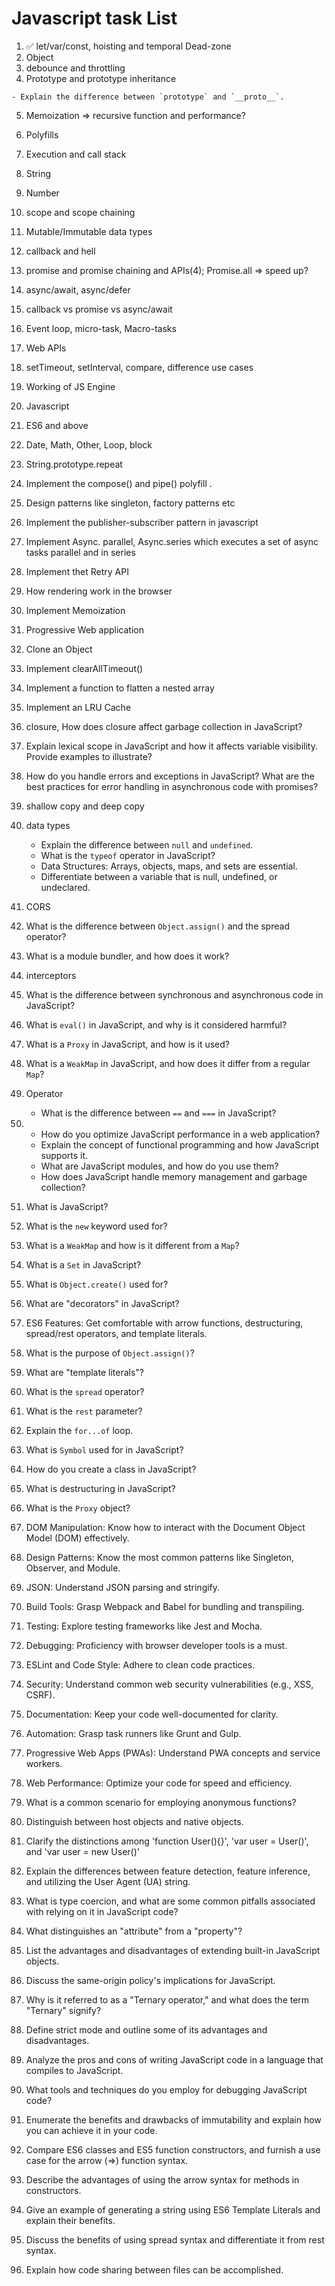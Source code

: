 # Javascript task List
01. :white_check_mark: let/var/const, hoisting and temporal Dead-zone
02. Object
03.  debounce and throttling
04.  Prototype and prototype inheritance

    - Explain the difference between `prototype` and `__proto__`.

05.  Memoization => recursive function and performance?
06.  Polyfills
07.  Execution and call stack
08.  String
09.  Number
10. scope and scope chaining
11. Mutable/Immutable data types
12. callback and hell
13. promise and promise chaining and APIs(4); Promise.all => speed up?
14. async/await, async/defer
15. callback vs promise vs async/await
16. Event loop, micro-task, Macro-tasks
17. Web APIs
18. setTimeout, setInterval, compare, difference use cases
19. Working of JS Engine
20. Javascript
21. ES6 and above
22. Date, Math, Other, Loop, block
23. String.prototype.repeat
24. Implement the compose() and pipe() polyfill .
25. Design patterns like singleton, factory patterns etc
26. Implement the publisher-subscriber pattern in javascript
27. Implement Async. parallel, Async.series which executes a set of async tasks parallel and in series
28. Implement thet Retry API
29. How rendering work in the browser
30. Implement Memoization
31. Progressive Web application
32. Clone an Object
33. Implement clearAllTimeout()
34. Implement a function to flatten a nested array
35. Implement an LRU Cache
36. closure, How does closure affect garbage collection in JavaScript?
37. Explain lexical scope in JavaScript and how it affects variable visibility. Provide examples to illustrate?
38. How do you handle errors and exceptions in JavaScript? What are the best practices for error handling in asynchronous code with promises?
39. shallow copy and deep copy
40. data types
    - Explain the difference between `null` and `undefined`.
    - What is the `typeof` operator in JavaScript?
    - Data Structures: Arrays, objects, maps, and sets are essential.
    - Differentiate between a variable that is null, undefined, or undeclared.
41. CORS
42. What is the difference between `Object.assign()` and the spread operator?
43. What is a module bundler, and how does it work?
44. interceptors
45. What is the difference between synchronous and asynchronous code in JavaScript?
46. What is `eval()` in JavaScript, and why is it considered harmful?
47. What is a `Proxy` in JavaScript, and how is it used?
48. What is a `WeakMap` in JavaScript, and how does it differ from a regular `Map`?
49. Operator
    - What is the difference between `==` and `===` in JavaScript?

50. 
    - How do you optimize JavaScript performance in a web application?
    - Explain the concept of functional programming and how JavaScript supports it.
    - What are JavaScript modules, and how do you use them?
    - How does JavaScript handle memory management and garbage collection?
    

51. What is JavaScript?
52. What is the `new` keyword used for?
53. What is a `WeakMap` and how is it different from a `Map`?
54. What is a `Set` in JavaScript?
55. What is `Object.create()` used for?
56. What are "decorators" in JavaScript?
57. ES6 Features: Get comfortable with arrow functions, destructuring, spread/rest operators, and template literals.
58. What is the purpose of `Object.assign()`?
59. What are "template literals"?
60. What is the `spread` operator?
61. What is the `rest` parameter?
62. Explain the `for...of` loop.
63. What is `Symbol` used for in JavaScript?
64. How do you create a class in JavaScript?
65. What is destructuring in JavaScript?
66. What is the `Proxy` object?
67. DOM Manipulation: Know how to interact with the Document Object Model (DOM) effectively.
68. Design Patterns: Know the most common patterns like Singleton, Observer, and Module.
69. JSON: Understand JSON parsing and stringify.
70. Build Tools: Grasp Webpack and Babel for bundling and transpiling.
71. Testing: Explore testing frameworks like Jest and Mocha.
72. Debugging: Proficiency with browser developer tools is a must.
73. ESLint and Code Style: Adhere to clean code practices.
74. Security: Understand common web security vulnerabilities (e.g., XSS, CSRF).
75. Documentation: Keep your code well-documented for clarity.
76. Automation: Grasp task runners like Grunt and Gulp.
77. Progressive Web Apps (PWAs): Understand PWA concepts and service workers.
78. Web Performance: Optimize your code for speed and efficiency.
79. What is a common scenario for employing anonymous functions?
80. Distinguish between host objects and native objects.
81. Clarify the distinctions among 'function User(){}', 'var user = User()', and 'var user = new User()'
83. Explain the differences between feature detection, feature inference, and utilizing the User Agent (UA) string.
84. What is type coercion, and what are some common pitfalls associated with relying on it in JavaScript code?
85.   What distinguishes an "attribute" from a "property"?
86.   List the advantages and disadvantages of extending built-in JavaScript objects.
87.   Discuss the same-origin policy's implications for JavaScript.
88.   Why is it referred to as a "Ternary operator," and what does the term "Ternary" signify?
89.   Define strict mode and outline some of its advantages and disadvantages.
90.   Analyze the pros and cons of writing JavaScript code in a language that compiles to JavaScript.
91.   What tools and techniques do you employ for debugging JavaScript code?
92.   Enumerate the benefits and drawbacks of immutability and explain how you can achieve it in your code.
93.   Compare ES6 classes and ES5 function constructors, and furnish a use case for the arrow (=>) function syntax.
94.   Describe the advantages of using the arrow syntax for methods in constructors.
95.   Give an example of generating a string using ES6 Template Literals and explain their benefits.
96.   Discuss the benefits of using spread syntax and differentiate it from rest syntax.
97.   Explain how code sharing between files can be accomplished.
